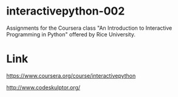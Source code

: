 interactivepython-002
=====================

Assignments for the Coursera class "An Introduction to Interactive Programming in Python" offered by Rice University.

Link
====
https://www.coursera.org/course/interactivepython

http://www.codeskulptor.org/
